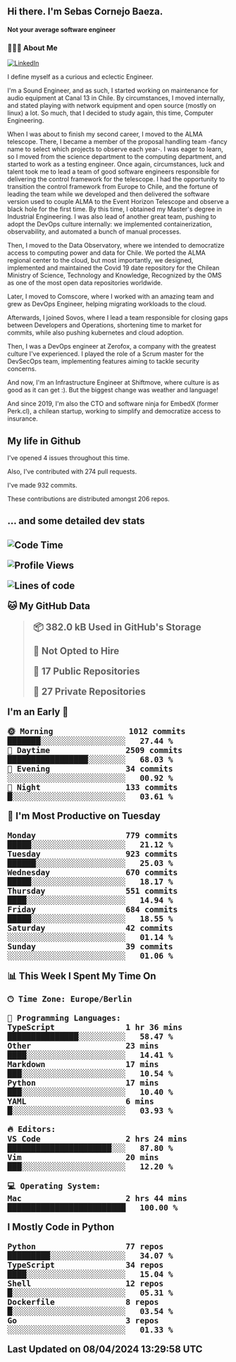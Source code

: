 <h2> Hi there.  I'm Sebas Cornejo Baeza.</h2>
<h4> Not your average software engineer</h4>
<h3> 👨🏻‍💻 About Me </h3>
<a href="http://linkedin.com/in/sebastian-cornejo-baeza/"><img alt="LinkedIn" src="https://img.shields.io/badge/Sebas%20Cornejo%20-informational?style=appveyor&logo=linkedin"></a>


I define myself as a curious and eclectic Engineer.

I'm a Sound Engineer, and as such, I started working on maintenance for audio equipment at Canal 13 in Chile.
By circumstances, I moved internally, and stated playing with network equipment and open source (mostly on linux) 
a lot. So much, that I decided to study again, this time, Computer Engineering.

When I was about to finish my second career, I moved to the ALMA telescope. There, I became a member of the proposal handling team
-fancy name to select which projects to observe each year-. 
I was eager to learn, so I moved from the science department to the computing department, and started to work as 
a testing engineer. Once again, circumstances, luck and talent took me to lead a team of good software engineers 
responsible for delivering the control framework for the telescope. I had the opportunity to transition the control framework from
Europe to Chile, and the fortune of leading the team while we developed and then delivered the software
version used to couple ALMA to the Event Horizon Telescope and observe a black hole for the first time.
By this time, I obtained my Master's degree in Industrial Engineering.
I was also lead of another great team, pushing to adopt the DevOps culture internally: we implemented containerization, observability, and automated a bunch of manual processes.

Then, I moved to the Data Observatory, where we intended to democratize access to computing power
and data for Chile. We ported the ALMA regional center to the cloud, but most importantly, we designed, implemented
and maintained the Covid 19 date repository for the Chilean Ministry of Science, Technology and Knowledge, Recognized by the OMS as one of the most open
data repositories worldwide.

Later, I moved to Comscore, where I worked with an amazing team and grew as DevOps Engineer, helping migrating workloads to the cloud.

Afterwards, I joined Sovos, where I lead a team responsible for closing gaps between Developers and Operations, shortening time to market for commits, while
also pushing kubernetes and cloud adoption.

Then, I was a DevOps engineer at Zerofox, a company with the greatest culture I've experienced. I played the role of a Scrum master for the DevSecOps team,
implementing features aiming to tackle security concerns.

And now, I'm an Infrastructure Engineer at Shiftmove, where culture is as good as it can get :). But the biggest change was weather and language!
 
And since 2019, I'm also the CTO and software ninja for EmbedX (former Perk.cl), a chilean startup, working to simplify and democratize access to insurance.

<h2> My life in Github </h2>

I've opened 4 issues throughout this time.

Also, I've contributed with 274 pull requests.

I've made 932 commits.

These contributions are distributed amongst 206 repos.

<h2>... and some detailed dev stats<h2>

<!--START_SECTION:waka-->
![Code Time](http://img.shields.io/badge/Code%20Time-704%20hrs%2048%20mins-blue)

![Profile Views](http://img.shields.io/badge/Profile%20Views-0-blue)

![Lines of code](https://img.shields.io/badge/From%20Hello%20World%20I%27ve%20Written-1.4%20million%20lines%20of%20code-blue)

**🐱 My GitHub Data** 

> 📦 382.0 kB Used in GitHub's Storage 
 > 
> 🚫 Not Opted to Hire
 > 
> 📜 17 Public Repositories 
 > 
> 🔑 27 Private Repositories 
 > 
**I'm an Early 🐤** 

```text
🌞 Morning                1012 commits        ███████░░░░░░░░░░░░░░░░░░   27.44 % 
🌆 Daytime                2509 commits        █████████████████░░░░░░░░   68.03 % 
🌃 Evening                34 commits          ░░░░░░░░░░░░░░░░░░░░░░░░░   00.92 % 
🌙 Night                  133 commits         █░░░░░░░░░░░░░░░░░░░░░░░░   03.61 % 
```
📅 **I'm Most Productive on Tuesday** 

```text
Monday                   779 commits         █████░░░░░░░░░░░░░░░░░░░░   21.12 % 
Tuesday                  923 commits         ██████░░░░░░░░░░░░░░░░░░░   25.03 % 
Wednesday                670 commits         █████░░░░░░░░░░░░░░░░░░░░   18.17 % 
Thursday                 551 commits         ████░░░░░░░░░░░░░░░░░░░░░   14.94 % 
Friday                   684 commits         █████░░░░░░░░░░░░░░░░░░░░   18.55 % 
Saturday                 42 commits          ░░░░░░░░░░░░░░░░░░░░░░░░░   01.14 % 
Sunday                   39 commits          ░░░░░░░░░░░░░░░░░░░░░░░░░   01.06 % 
```


📊 **This Week I Spent My Time On** 

```text
🕑︎ Time Zone: Europe/Berlin

💬 Programming Languages: 
TypeScript               1 hr 36 mins        ███████████████░░░░░░░░░░   58.47 % 
Other                    23 mins             ████░░░░░░░░░░░░░░░░░░░░░   14.41 % 
Markdown                 17 mins             ███░░░░░░░░░░░░░░░░░░░░░░   10.54 % 
Python                   17 mins             ███░░░░░░░░░░░░░░░░░░░░░░   10.40 % 
YAML                     6 mins              █░░░░░░░░░░░░░░░░░░░░░░░░   03.93 % 

🔥 Editors: 
VS Code                  2 hrs 24 mins       ██████████████████████░░░   87.80 % 
Vim                      20 mins             ███░░░░░░░░░░░░░░░░░░░░░░   12.20 % 

💻 Operating System: 
Mac                      2 hrs 44 mins       █████████████████████████   100.00 % 
```

**I Mostly Code in Python** 

```text
Python                   77 repos            █████████░░░░░░░░░░░░░░░░   34.07 % 
TypeScript               34 repos            ████░░░░░░░░░░░░░░░░░░░░░   15.04 % 
Shell                    12 repos            █░░░░░░░░░░░░░░░░░░░░░░░░   05.31 % 
Dockerfile               8 repos             █░░░░░░░░░░░░░░░░░░░░░░░░   03.54 % 
Go                       3 repos             ░░░░░░░░░░░░░░░░░░░░░░░░░   01.33 % 
```




 Last Updated on 08/04/2024 13:29:58 UTC
<!--END_SECTION:waka-->
